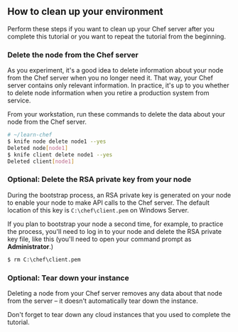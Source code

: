 ## How to clean up your environment

Perform these steps if you want to clean up your Chef server after you complete this tutorial or you want to repeat the tutorial from the beginning.

### Delete the node from the Chef server

As you experiment, it's a good idea to delete information about your node from the Chef server when you no longer need it. That way, your Chef server contains only relevant information. In practice, it's up to you whether to delete node information when you retire a production system from service.

From your workstation, run these commands to delete the data about your node from the Chef server.

```bash
# ~/learn-chef
$ knife node delete node1 --yes
Deleted node[node1]
$ knife client delete node1 --yes
Deleted client[node1]
```

### Optional: Delete the RSA private key from your node

During the bootstrap process, an RSA private key is generated on your node to enable your node to make API calls to the Chef server. The default location of this key is <code class="file-path">C:\chef\client.pem</code> on Windows Server. 

If you plan to bootstrap your node a second time, for example, to practice the process, you'll need to log in to your node and delete the RSA private key file, like this (you'll need to open your command prompt as **Administrator**.) 

```ps
$ rm C:\chef\client.pem
```

### Optional: Tear down your instance

Deleting a node from your Chef server removes any data about that node from the server &ndash; it doesn't automatically tear down the instance.

Don't forget to tear down any cloud instances that you used to complete the tutorial.